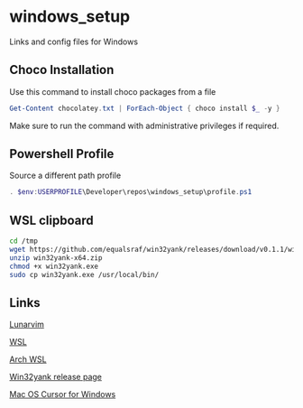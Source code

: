 # windows_setup

Links and config files for Windows

## Choco Installation

Use this command to install choco packages from a file

```powershell
Get-Content chocolatey.txt | ForEach-Object { choco install $_ -y }
```

 Make sure to run the command with administrative privileges if required.

## Powershell Profile

Source a different path profile

```powershell
. $env:USERPROFILE\Developer\repos\windows_setup\profile.ps1
```



## WSL clipboard

```bash
cd /tmp
wget https://github.com/equalsraf/win32yank/releases/download/v0.1.1/win32yank-x64.zip
unzip win32yank-x64.zip
chmod +x win32yank.exe
sudo cp win32yank.exe /usr/local/bin/
```





## Links

   [Lunarvim](https://www.lunarvim.org/)

   [WSL](https://docs.microsoft.com/pt-br/windows/wsl/install-win10)

   [Arch WSL](https://github.com/yuk7/ArchWSL)

   [Win32yank release page](https://github.com/equalsraf/win32yank/releases)  

   [Mac OS Cursor for Windows](https://github.com/antiden/macOS-cursors-for-Windows/tree/main)  

